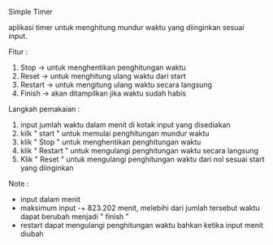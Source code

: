 Simple Timer

aplikasi timer untuk menghitung mundur waktu yang diinginkan sesuai input.

Fitur :
1. Stop -> untuk menghentikan penghitungan waktu
2. Reset -> untuk menghitung ulang waktu dari start
3. Restart -> untuk mengitung ulang waktu secara langsung
4. Finish -> akan ditampilkan jika waktu sudah habis

Langkah pemakaian :
1. input jumlah waktu dalam menit di kotak input yang disediakan
2. kilk " start " untuk memulai penghitungan mundur waktu
3. klik " Stop " untuk menghentikan penghitungan waktu
4. klik " Restart " untuk mengulangi penghitungan waktu secara langsung
5. Klik " Reset " untuk mengulangi penghitungan waktu dari nol sesuai start yang diinginkan

Note : 
 - input dalam menit
 - maksimum input -+ 823.202 menit, melebihi dari jumlah tersebut waktu dapat berubah menjadi " finish "
 - restart dapat mengulangi penghitungan waktu bahkan ketika input menit diubah
